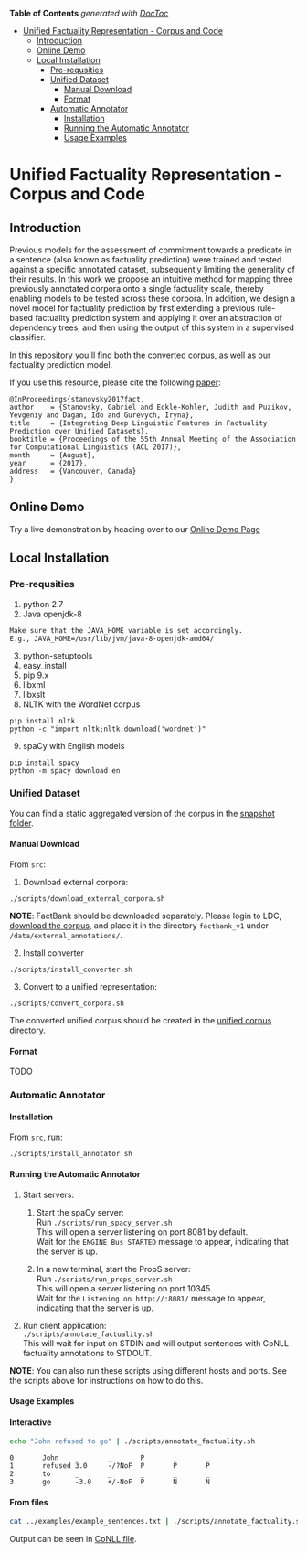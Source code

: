 <!-- START doctoc generated TOC please keep comment here to allow auto update -->
<!-- DON'T EDIT THIS SECTION, INSTEAD RE-RUN doctoc TO UPDATE -->
**Table of Contents**  *generated with [DocToc](https://github.com/thlorenz/doctoc)*

- [Unified Factuality Representation - Corpus and Code](#unified-factuality-representation---corpus-and-code)
  - [Introduction](#introduction)
  - [Online Demo](#online-demo)
  - [Local Installation](#local-installation)
    - [Pre-requsities](#pre-requsities)
    - [Unified Dataset](#unified-dataset)
      - [Manual Download](#manual-download)
      - [Format](#format)
    - [Automatic Annotator](#automatic-annotator)
      - [Installation](#installation)
      - [Running the Automatic Annotator](#running-the-automatic-annotator)
      - [Usage Examples](#usage-examples)

<!-- END doctoc generated TOC please keep comment here to allow auto update -->

# Unified Factuality Representation - Corpus and Code


## Introduction

Previous models for the assessment of commitment towards a predicate in a sentence (also known as factuality prediction) were trained and tested against a specific annotated dataset, subsequently limiting the generality of their results. In this work we propose an intuitive method for mapping three previously annotated corpora onto a single factuality scale, thereby enabling models to be tested across these corpora. In addition, we design a novel model for factuality prediction by first extending a previous rule-based factuality prediction system and applying it over an abstraction of dependency trees, and then using the output of this system in a supervised classifier.

In this repository you'll find both the converted corpus, as well as our factuality prediction model.

If you use this resource, please cite the  following [paper](https://gabrielstanovsky.github.io/assets/papers/acl17/paper.pdf):

```
@InProceedings{stanovsky2017fact,
author    = {Stanovsky, Gabriel and Eckle-Kohler, Judith and Puzikov, Yevgeniy and Dagan, Ido and Gurevych, Iryna},
title     = {Integrating Deep Linguistic Features in Factuality Prediction over Unified Datasets},
booktitle = {Proceedings of the 55th Annual Meeting of the Association for Computational Linguistics (ACL 2017)},
month     = {August},
year      = {2017},
address   = {Vancouver, Canada}
}
```

## Online Demo


Try a live demonstration by heading over to our [Online Demo Page](http://u.cs.biu.ac.il/~stanovg/factuality.html)


## Local Installation


### Pre-requsities

1. python 2.7
2. Java openjdk-8
```
Make sure that the JAVA_HOME variable is set accordingly.
E.g., JAVA_HOME=/usr/lib/jvm/java-8-openjdk-amd64/
```
3. python-setuptools
4. easy_install
5. pip 9.x
6. libxml
7. libxslt
8. NLTK with the WordNet corpus<br>
```
pip install nltk
python -c "import nltk;nltk.download('wordnet')"
```
9. spaCy with English models<br>
```
pip install spacy
python -m spacy download en
```

### Unified Dataset


You can find a static aggregated version of the corpus in the [snapshot folder](data/unified/snapshot).

#### Manual Download


From ```src```:

1. Download external corpora: <br>
```
./scripts/download_external_corpora.sh
```

**NOTE**: FactBank should be downloaded separately. Please login to LDC, [download the corpus](https://catalog.ldc.upenn.edu/ldc2009t23), and place it in the directory ```factbank_v1``` under ```/data/external_annotations/```.

2. Install converter
```
./scripts/install_converter.sh
```

3. Convert to a unified representation:<br>
```
./scripts/convert_corpora.sh
```

The converted unified corpus should be created in the [unified corpus directory](data/unified).

#### Format


TODO

### Automatic Annotator


#### Installation


From ```src```, run: <br>
```
./scripts/install_annotator.sh
```
#### Running the Automatic Annotator


1. Start servers:

    1. Start the spaCy server:<br>
    Run ```./scripts/run_spacy_server.sh``` <br>
    This will open a server listening on port 8081 by default. <br>
    Wait for the ```ENGINE Bus STARTED``` message to appear, indicating that the server is up.
    

    2. In a new terminal, start the PropS server:<br>
    Run ```./scripts/run_props_server.sh```<br>
    This will open a server listening on port 10345. <br>
    Wait for the ```Listening on http://:8081/``` message to appear, indicating that the server is up.
  
2. Run client application:<br>
``` ./scripts/annotate_factuality.sh ``` <br>
This will wait for input on STDIN and will output sentences with CoNLL factuality annotations 
to STDOUT.

**NOTE**: You can also run these scripts using different hosts and ports. See the scripts above for instructions on how to do this.

#### Usage Examples


#### Interactive
```bash
echo "John refused to go" | ./scripts/annotate_factuality.sh 
```

    0       John    _       _       P       _       _
    1       refused 3.0     -/?NoF  P       P       P
    2       to      _       _       _       _       _
    3       go      -3.0    +/-NoF  P       N       N

#### From files
```bash
cat ../examples/example_sentences.txt | ./scripts/annotate_factuality.sh > ../examples/example_sentences.fact.conll
```

Output can be seen in [CoNLL file](examples/example_sentences.fact.conll).



<!-- ## OLD: -->

<!-- ### TODO: -->


<!-- #### Unified corpus: -->
<!--    1. Download external script to get all of the datasets -->
<!--    2. Requirements pip file to download all needed python dependencies -->

<!-- #### Practical factuality annotator: -->
<!--    1. End-to-end pipeline: Raw text -> annotation (will apply dependency parsing) -->
<!--    2. Dep trees -> factuality. Will provide the ability to experiment with other dep parsers. -->
<!--    3. Client - server architecture. Will load all heavy models once (Spacy, Truthteller, etc.) -->
<!--    4. Using the previous module - create an online demo. -->


<!-- ### Converting the Data to CoNLL Format -->

<!-- #### UW -->
<!-- Run the conversion script: -->

<!--         src> ./convert_uw.sh -->
<!-- This will create the UW [dev](data/uw/factuality-data/dev.conll), [train](data/uw/factuality-data/train.conll), and [test](data/uw/factuality-data/test.conll) CoNLL files with factuality annotations. -->

<!-- #### MEANTIME -->
<!-- Run the conversion script: -->

<!--         src> ./convert_meantime.sh -->
<!-- This will create the [Meantime](data/meantime/meantime_cross_filtered.conll) CoNLL file with factuality annotations. -->

<!-- Splitting the corpus: -->

<!--         src> ./split_meantime.sh -->

<!-- This will create the MEANTIME [train](data/meantime/train.conll), [dev](data/meantime/dev.conll) and [test](data/meantime/test.conll) files. -->

<!-- #### Factbank -->
<!-- Run the conversion script: -->

<!--         src> ./convert_factbank.sh -->
<!-- This will create the [Factbank ](data/factbank_v1/factbank_filtered.conll) CoNLL file with factuality annotations. -->

<!-- Splitting the corpus: -->

<!--         src> ./split_factbank.sh -->

<!-- This will create the factbank [train](data/factbank_v1/train.conll), [dev](data/factbank_v1/dev.conll) and [test](data/factbank_v1/test.conll) files. -->


<!-- ### Running TruthTeller on the Test Set -->

<!-- 1. Run the spaCy server: -->


<!--         src>  python ./parsers/spacy_server.py -->

<!-- 2. In a new terminal, run: -->

<!--         src> ./run_TT_on_UW_test.sh -->
<!--     This will take some time (20 minutes on my machine) and will create a [TruthTeller annotated file](src/test.tt.conll) -->

<!--     **Note**: where Truthteller doesn't annotate a value, this will produce a "DEFAULT" label instead of a number in [-3, 3]. -->

<!-- ### Evaluate Against the Gold Standard -->

<!-- Run: -->

<!--     src> python  ./evaluate.py  --pred=./test.tt.conll  --gold=../data/uw/factuality-data/test.conll --default=3 -->

<!-- ### Other Evaluations -->

<!-- #### Label Distribution Histogram -->

<!-- For example, for the development set, run: -->

<!--     src> python ./plot_histogram.py --in=../data/uw/factuality-data/dev.conll --out=../figures/Dev_gold_histogram.svg --default=3 --title="Dev TT Gold Histogram" -->

<!-- This will create the [dev histogram figure](figures/Dev_gold_histogram.svg). -->


















